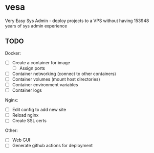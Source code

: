 # vesa
Very Easy Sys Admin - deploy projects to a VPS without having 153948 years of sys admin experience

## TODO
Docker:
- [ ] Create a container for image
  - [ ] Assign ports
- [ ] Container networking (connect to other containers)
- [ ] Container volumes (mount host directories)
- [ ] Container environment variables
- [ ] Container logs

Nginx:
- [ ] Edit config to add new site
- [ ] Reload nginx
- [ ] Create SSL certs

Other:
- [ ] Web GUI
- [ ] Generate github actions for deployment
